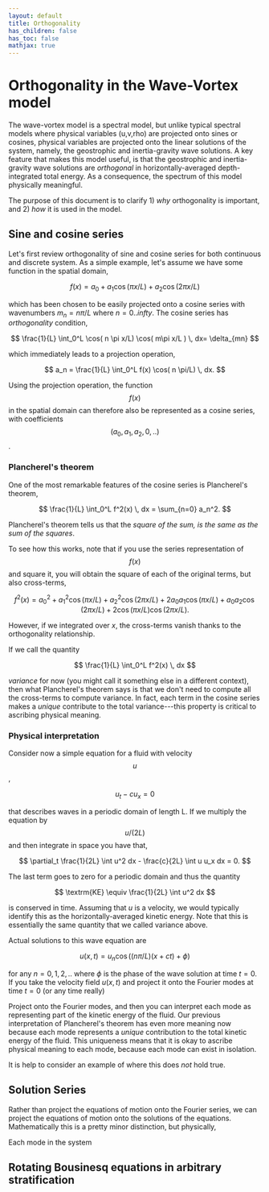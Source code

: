 ```yaml
---
layout: default
title: Orthogonality
has_children: false
has_toc: false
mathjax: true
---
```


#  Orthogonality in the Wave-Vortex model

The wave-vortex model is a spectral model, but unlike typical spectral models where physical variables (u,v,rho) are projected onto sines or cosines, physical variables are projected onto the linear solutions of the system, namely, the geostrophic and inertia-gravity wave solutions. A key feature that makes this model useful, is that the geostrophic and inertia-gravity wave solutions are *orthogonal* in horizontally-averaged depth-integrated total energy. As a consequence, the spectrum of this model physically meaningful.

The purpose of this document is to clarify 1) *why* orthogonality is important, and 2) *how* it is used in the model.

## Sine and cosine series

Let's first review orthogonality of sine and cosine series for both continuous and discrete system. As a simple example, let's assume we have some function in the spatial domain,

$$
f(x) = a_0 + a_1 \cos(\pi x/L) + a_2 \cos(2 \pi x/L)
$$

which has been chosen to be easily projected onto a cosine series with wavenumbers $m_n = n \pi/L$ where $n=0..infty$. The cosine series has *orthogonality* condition,

$$
\frac{1}{L} \int_0^L \cos( n \pi x/L) \cos( m\pi x/L ) \, dx= \delta_{mn}
$$

which immediately leads to a projection operation,

$$
a_n = \frac{1}{L} \int_0^L f(x) \cos( n \pi/L) \, dx.
$$

Using the projection operation, the function $$f(x)$$ in the spatial domain can therefore also be represented as a cosine series, with coefficients $$(a_0,a_1,a_2,0,..)$$.

### Plancherel's theorem

One of the most remarkable features of the cosine series is Plancherel's theorem,

$$
\frac{1}{L} \int_0^L f^2(x) \, dx = \sum_{n=0} a_n^2.
$$

 Plancherel's theorem tells us that the *square of the sum, is the same as the sum of the squares*.

To see how this works, note that if you use the series representation of $$f(x)$$ and square it, you will obtain the square of each of the original terms, but also cross-terms,

$$
f^2(x) = a_0^2 + a_1^2 \cos(\pi x/L) + a_2^2 \cos(2 \pi x/L) + 2 a_0 a_1 \cos(\pi x/L) + a_0 a_2 \cos(2 \pi x/L) + 2 \cos(\pi x/L)  \cos(2 \pi x/L).
$$

However, if we integrated over $x$, the cross-terms vanish thanks to the orthogonality relationship. 

If we call the quantity

$$
\frac{1}{L} \int_0^L f^2(x) \, dx
$$

*variance* for now (you might call it something else in a different context), then what Plancherel's theorem says is that we don't need to compute all the cross-terms to compute variance. In fact, each term in the cosine series makes a *unique* contribute to the total variance---this property is critical to ascribing physical meaning.

### Physical interpretation

Consider now a simple equation for a fluid with velocity $$u$$,

$$
u_t - c u_x = 0
$$

that describes waves in a periodic domain of length L. If we multiply the equation by $$u/(2L)$$ and then integrate in space you have that,

$$
\partial_t \frac{1}{2L} \int u^2 dx - \frac{c}{2L} \int u u_x dx = 0.
$$

The last term goes to zero for a periodic domain and thus the quantity
 
$$
\textrm{KE} \equiv \frac{1}{2L} \int u^2 dx
$$

is conserved in time. Assuming that $u$ is a velocity, we would typically identify this as the horizontally-averaged kinetic energy. Note that this is essentially the same quantity that we called variance above.

Actual solutions to this wave equation are

$$
u(x,t) = u_n \cos( (n \pi/L) (x+ct) + \phi )
$$

for any $n=0,1,2,..$ where $\phi$ is the phase of the wave solution at time $t=0$. If you take the velocity field $u(x,t)$ and project it onto the Fourier modes at time $t=0$ (or any time really)

Project onto the Fourier modes, and then you can interpret each mode as representing part of the kinetic energy of the fluid. Our previous interpretation of Plancherel's theorem has even more meaning now because each mode represents a *unique* contribution to the total kinetic energy of the fluid. This uniqueness means that it is okay to ascribe physical meaning to each mode, because each mode can exist in isolation.

It is help to consider an example of where this does *not* hold true.

## Solution Series

Rather than project the equations of motion onto the Fourier series, we can project the equations of motion onto the solutions of the equations. Mathematically this is a pretty minor distinction, but physically,

Each mode in the system 

## Rotating Bousinesq equations in arbitrary stratification



